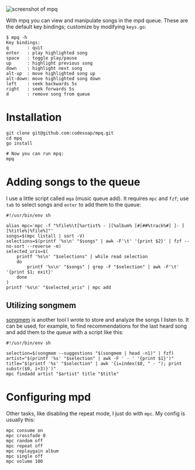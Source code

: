 ![screenshot of mpq](./screenshot.png)

With mpq you can view and manipulate songs in the mpd queue. These are
the default key bindings; customize by modifying `keys.go`:

```console
$ mpq -h
Key bindings:
q       : quit
enter   : play highlighted song
space   : toggle play/pause
up      : highlight previous song
down    : highlight next song
alt-up  : move highlighted song up
alt-down: move highlighted song down
left    : seek backwards 5s
right   : seek forwards 5s
d       : remove song from queue
```

# Installation
```shell
git clone git@github.com:codesoap/mpq.git
cd mpq
go install

# Now you can run mpq:
mpq
```

# Adding songs to the queue
I use a little script called `mqa` (music queue add). It requires `mpc`
and `fzf`; use `tab` to select songs and `enter` to add them to the
queue:

```shell
#!/usr/bin/env sh

alias mpc='mpc -f "%file%\t[%artist% - ][%album% [#[##%track%#] ]- ][%title%|%file%]"'
songs=$(mpc listall | sort -V)
selections=$(printf '%s\n' "$songs" | awk -F'\t' '{print $2}' | fzf --no-sort --reverse -m)
selected_uris=$(
	printf '%s\n' "$selections" | while read selection
	do
		printf '%s\n' "$songs" | grep -F "$selection" | awk -F'\t' '{print $1; exit}'
	done
)
printf '%s\n' "$selected_uris" | mpc add
```

## Utilizing songmem
[songmem](https://github.com/codesoap/songmem/) is another tool I wrote
to store and analyze the songs I listen to. It can be used, for example,
to find recommendations for the last heard song and add them to the
queue with a script like this:

```shell
#!/usr/bin/env sh

selection=$(songmem --suggestions "$(songmem | head -n1)" | fzf)
artist="$(printf '%s' "$selection" | awk -F ' - ' '{print $1}')"
title="$(printf '%s' "$selection" | awk '{i=index($0, " - "); print substr($0, i+3)}')"
mpc findadd artist "$artist" title "$title"
```

# Configuring mpd
Other tasks, like disabling the repeat mode, I just do with `mpc`. My
config is usually this:

```shell
mpc consume on
mpc crossfade 0
mpc random off
mpc repeat off
mpc replaygain album
mpc single off
mpc volume 100
```

